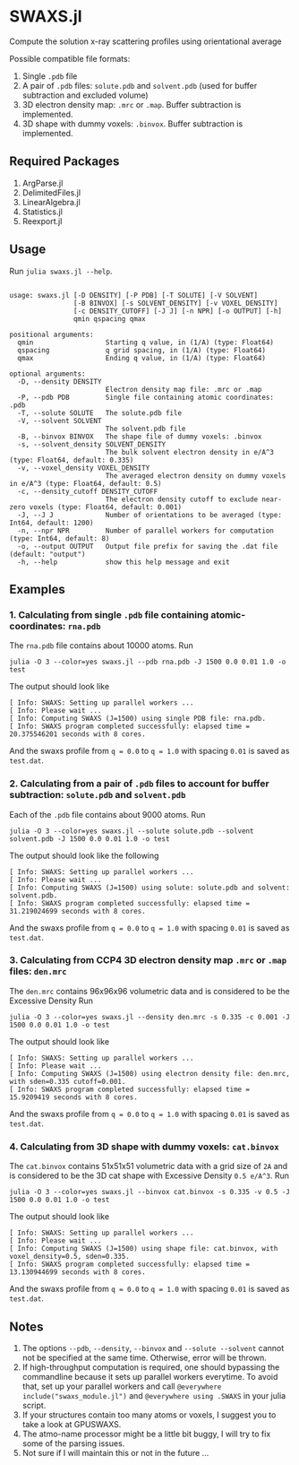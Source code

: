 # SWAXS.jl

Compute the solution x-ray scattering profiles using orientational average

Possible compatible file formats:
1. Single `.pdb` file
2. A pair of `.pdb` files: `solute.pdb` and `solvent.pdb` (used for buffer subtraction and excluded volume)
3. 3D electron density map: `.mrc` or `.map`. Buffer subtraction is implemented.
4. 3D shape with dummy voxels: `.binvox`. Buffer subtraction is implemented.


## Required Packages

1. ArgParse.jl
2. DelimitedFiles.jl
3. LinearAlgebra.jl
4. Statistics.jl
5. Reexport.jl


## Usage

Run `julia swaxs.jl --help`.

```

usage: swaxs.jl [-D DENSITY] [-P PDB] [-T SOLUTE] [-V SOLVENT]
                [-B BINVOX] [-s SOLVENT_DENSITY] [-v VOXEL_DENSITY]
                [-c DENSITY_CUTOFF] [-J J] [-n NPR] [-o OUTPUT] [-h]
                qmin qspacing qmax

positional arguments:
  qmin                  Starting q value, in (1/A) (type: Float64)
  qspacing              q grid spacing, in (1/A) (type: Float64)
  qmax                  Ending q value, in (1/A) (type: Float64)

optional arguments:
  -D, --density DENSITY
                        Electron density map file: .mrc or .map
  -P, --pdb PDB         Single file containing atomic coordinates: .pdb
  -T, --solute SOLUTE   The solute.pdb file
  -V, --solvent SOLVENT
                        The solvent.pdb file
  -B, --binvox BINVOX   The shape file of dummy voxels: .binvox
  -s, --solvent_density SOLVENT_DENSITY
                        The bulk solvent electron density in e/A^3 (type: Float64, default: 0.335)
  -v, --voxel_density VOXEL_DENSITY
                        The averaged electron density on dummy voxels in e/A^3 (type: Float64, default: 0.5)
  -c, --density_cutoff DENSITY_CUTOFF
                        The electron density cutoff to exclude near-zero voxels (type: Float64, default: 0.001)
  -J, --J J             Number of orientations to be averaged (type: Int64, default: 1200)
  -n, --npr NPR         Number of parallel workers for computation (type: Int64, default: 8)
  -o, --output OUTPUT   Output file prefix for saving the .dat file (default: "output")
  -h, --help            show this help message and exit

```


## Examples

### 1. Calculating from single `.pdb` file containing atomic-coordinates: `rna.pdb`

   The `rna.pdb` file contains about 10000 atoms.
   Run

```
julia -O 3 --color=yes swaxs.jl --pdb rna.pdb -J 1500 0.0 0.01 1.0 -o test
```

  The output should look like

```
[ Info: SWAXS: Setting up parallel workers ...
[ Info: Please wait ...
[ Info: Computing SWAXS (J=1500) using single PDB file: rna.pdb.
[ Info: SWAXS program completed successfully: elapsed time = 20.375546201 seconds with 8 cores.
```

   And the swaxs profile from `q = 0.0` to `q = 1.0` with spacing `0.01` is saved as `test.dat`.


### 2. Calculating from a pair of `.pdb` files to account for buffer subtraction: `solute.pdb` and `solvent.pdb`

   Each of the `.pdb` file contains about 9000 atoms.
   Run
```
julia -O 3 --color=yes swaxs.jl --solute solute.pdb --solvent solvent.pdb -J 1500 0.0 0.01 1.0 -o test
```

  The output should look like the following

```
[ Info: SWAXS: Setting up parallel workers ...
[ Info: Please wait ...
[ Info: Computing SWAXS (J=1500) using solute: solute.pdb and solvent: solvent.pdb.
[ Info: SWAXS program completed successfully: elapsed time = 31.219024699 seconds with 8 cores.
```

  And the swaxs profile from `q = 0.0` to `q = 1.0` with spacing `0.01` is saved as `test.dat`.



### 3. Calculating from CCP4 3D electron density map `.mrc` or `.map` files: `den.mrc`

   The `den.mrc` contains 96x96x96 volumetric data and is considered to be the Excessive Density
   Run

```
julia -O 3 --color=yes swaxs.jl --density den.mrc -s 0.335 -c 0.001 -J 1500 0.0 0.01 1.0 -o test
```

   The output should look like

```
[ Info: SWAXS: Setting up parallel workers ...
[ Info: Please wait ...
[ Info: Computing SWAXS (J=1500) using electron density file: den.mrc, with sden=0.335 cutoff=0.001.
[ Info: SWAXS program completed successfully: elapsed time = 15.9209419 seconds with 8 cores.
```

   And the swaxs profile from `q = 0.0` to `q = 1.0` with spacing `0.01` is saved as `test.dat`.




### 4. Calculating from 3D shape with dummy voxels: `cat.binvox`

   The `cat.binvox` contains 51x51x51 volumetric data with a grid size of `2A` and is considered to be the 3D cat shape with Excessive Density `0.5 e/A^3`.
   Run

```
julia -O 3 --color=yes swaxs.jl --binvox cat.binvox -s 0.335 -v 0.5 -J 1500 0.0 0.01 1.0 -o test
```

   The output should look like

```
[ Info: SWAXS: Setting up parallel workers ...
[ Info: Please wait ...
[ Info: Computing SWAXS (J=1500) using shape file: cat.binvox, with voxel_density=0.5, sden=0.335.
[ Info: SWAXS program completed successfully: elapsed time = 13.130944699 seconds with 8 cores.
```

   And the swaxs profile from `q = 0.0` to `q = 1.0` with spacing `0.01` is saved as `test.dat`.



## Notes

1. The options `--pdb`, `--density`, `--binvox` and `--solute --solvent` cannot not be specified at the same time. Otherwise, error will be thrown.
2. If high-throughput computation is required, one should bypassing the commandline because it sets up parallel workers everytime. To avoid that, set up your parallel workers and call `@everywhere include("swaxs_module.jl")` and `@everywhere using .SWAXS` in your julia script.
3. If your structures contain too many atoms or voxels, I suggest you to take a look at GPUSWAXS.
4. The atmo-name processor might be a little bit buggy, I will try to fix some of the parsing issues.
5. Not sure if I will maintain this or not in the future ...
